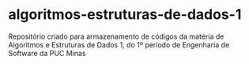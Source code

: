 # algoritmos-estruturas-de-dados-1
Repositório criado para armazenamento de códigos da matéria de Algoritmos e Estruturas de Dados 1, do 1º período de Engenharia de Software da PUC Minas

